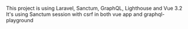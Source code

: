 This project is using Laravel, Sanctum, GraphQL, Lighthouse and Vue 3.2
It's using Sanctum session with csrf in both vue app and graphql-playground
